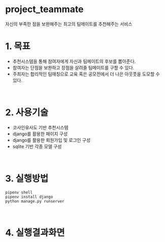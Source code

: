# project_teammate
자신의 부족한 점을 보완해주는 최고의 팀메이트를 추천해주는 서비스

# 1. 목표
-	추천시스템을 통해 참여자에게 자신과 팀메이트의 후보를 뽑아준다.
-	참여자는 단점을 보완하고 장점을 살려줄 팀메이트를 구할 수 있다.
-	주최자는 합리적인 팀매칭으로 교육 혹은 공모전에서 더 나은 아웃풋을 도모할 수 있다.

<br>

# 2. 사용기술
-	코사인유사도 기반 추천시스템<br>
-	django를 활용한 페이지 구성<br>
- django를 활용한 회원가입 및 로그인 구성<br>
- sqlite 기반 각종 모델 구성

<br>

# 3. 실행방법

```
pipenv shell
pipenv install django
python manage.py runserver
```

<br>

# 4. 실행결과화면

